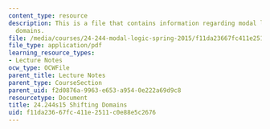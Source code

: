 ```yaml
---
content_type: resource
description: This is a file that contains information regarding modal logic shifting
  domains.
file: /media/courses/24-244-modal-logic-spring-2015/f11da23667fc411e2511c0e88e5c2676_MIT24_244S15_Shifting.pdf
file_type: application/pdf
learning_resource_types:
- Lecture Notes
ocw_type: OCWFile
parent_title: Lecture Notes
parent_type: CourseSection
parent_uid: f2d0876a-9963-e653-a954-0e222a69d9c8
resourcetype: Document
title: 24.244s15 Shifting Domains
uid: f11da236-67fc-411e-2511-c0e88e5c2676
---
```

